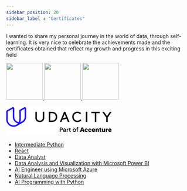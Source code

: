 ```yaml
---
sidebar_position: 20
sidebar_label : "Certificates"
---
```



I wanted to share my personal journey in the world of data, through self-learning. It is very nice to celebrate the achievements made and the certificates obtained that reflect my growth and progress in this exciting field


<p>
<a href="https://www.credly.com/badges/87473483-d167-461f-92f3-222a36308ae1/public_url">
<img src="https://images.credly.com/size/220x220/images/4136ced8-75d5-4afb-8677-40b6236e2672/azure-ai-fundamentals-600x600.png" width="100" height="100"/>
</a>
<a href="https://www.credly.com/badges/1d320e3b-f801-46c8-964a-df7d5ec803da/public_url">
<img src="https://images.credly.com/size/680x680/images/70eb1e3f-d4de-4377-a062-b20fb29594ea/azure-data-fundamentals-600x600.png" width="100" height="100"/>
</a>
<a href="https://www.credly.com/badges/9b845e6e-8844-4eb7-89eb-3bdb8900cffd/public_url">
<img src="https://images.credly.com/size/680x680/images/be8fcaeb-c769-4858-b567-ffaaa73ce8cf/image.png" width="100" height="100"/>
</a>
</p>


![Image](img/udacity.svg)
- [Intermediate Python](https://graduation.udacity.com/confirm/e/77128002-10a3-11ee-8ebc-1fdc62667747)
- [React](https://www.udacity.com/certificate/e/66575d7a-ab9c-11ee-966a-4b60ef25aece)
- [Data Analyst](https://graduation.udacity.com/confirm/e/1c042f58-3b4b-11ee-a078-23181cb66dfb)
- [Data Analysis and Visualization with Microsoft Power BI](https://www.udacity.com/certificate/e/4371ab8e-0147-11ef-a7c0-2f17752380ff)
- [AI Engineer using Microsoft Azure](https://www.udacity.com/certificate/e/a1ffa830-794e-11ee-9b67-afe41c9a767e)
- [Natural Language Processing](https://www.udacity.com/certificate/e/eba67948-329c-11ef-a528-53cb125ad6af)
- [AI Programming with Python](https://www.udacity.com/certificate/e/10eaf352-5861-11ef-ad99-bb076f1b5ada)
